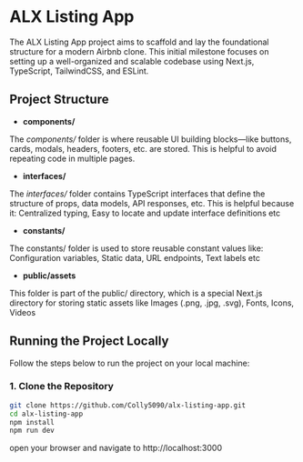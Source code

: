# ALX Listing App

The ALX Listing App project aims to scaffold and lay the foundational structure for a modern Airbnb clone. This initial milestone focuses on setting up a well-organized and scalable codebase using Next.js, TypeScript, TailwindCSS, and ESLint.

## Project Structure

- **components/**

The _components/_ folder is where reusable UI building blocks—like buttons, cards, modals, headers, footers, etc. are stored.
This is helpful to avoid repeating code in multiple pages.

- **interfaces/**

The _interfaces/_ folder contains TypeScript interfaces that define the structure of props, data models, API responses, etc.
This is helpful because it:
Centralized typing, Easy to locate and update interface definitions etc

- **constants/**

The constants/ folder is used to store reusable constant values like:
Configuration variables, Static data, URL endpoints, Text labels etc

- **public/assets**

This folder is part of the public/ directory, which is a special Next.js directory for storing static assets like Images (.png, .jpg, .svg), Fonts, Icons, Videos

## Running the Project Locally

Follow the steps below to run the project on your local machine:

### 1. Clone the Repository

```bash
git clone https://github.com/Colly5090/alx-listing-app.git
cd alx-listing-app
npm install
npm run dev
```

open your browser and navigate to http://localhost:3000
